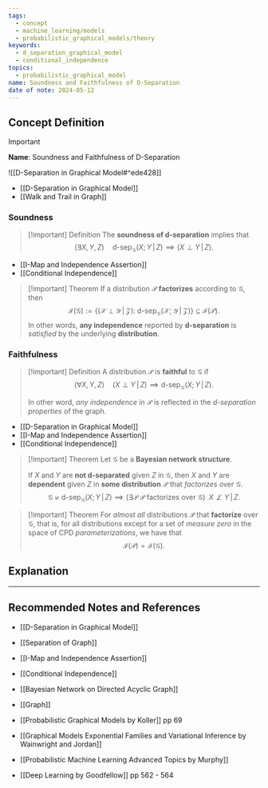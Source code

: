 ```yaml
---
tags:
  - concept
  - machine_learning/models
  - probabilistic_graphical_models/theory
keywords:
  - d_separation_graphical_model
  - conditional_independence
topics:
  - probabilistic_graphical_model
name: Soundness and Faithfulness of D-Separation
date of note: 2024-05-12
---
```


## Concept Definition

>[!important]
>**Name**: Soundness and Faithfulness of D-Separation

![[D-Separation in Graphical Model#^ede428]]

- [[D-Separation in Graphical Model]]
- [[Walk and Trail in Graph]]

### Soundness 

>[!important] Definition
>The **soundness of d-separation** implies that  $$ \left(\exists X, Y, Z\right) \quad \text{d-sep}_{\mathcal{G}}(X ; Y \,|\,Z) \implies  (X \perp Y \,|\,Z).$$

- [[I-Map and Independence Assertion]]
- [[Conditional Independence]]

>[!important] Theorem
>If a distribution $\mathcal{P}$ **factorizes** according to $\mathcal{G}$, then 
>$$
>\mathcal{I}(\mathcal{G}) := \left\{ (\mathcal{X} \perp \mathcal{Y} \,|\, \mathcal{Z}):\; \text{d-sep}_{\mathcal{G}}(\mathcal{X}; \mathcal{Y} \,|\, \mathcal{Z}) \right\} \subseteq \mathcal{I}(\mathcal{P}).
>$$
>In other words, **any independence** reported by **d-separation** is *satisfied* by the underlying **distribution**.

### Faithfulness 


>[!important] Definition
>A distribution $\mathcal{P}$ is **faithful** to $\mathcal{G}$ if $$\left(\forall X, Y, Z\right) \quad  (X \perp Y \,|\,Z) \implies \text{d-sep}_{\mathcal{G}}(X ; Y \,|\,Z).$$
>
>In other word, *any independence in* $\mathcal{P}$ is reflected in the *d-separation properties* of the graph.

- [[D-Separation in Graphical Model]]
- [[I-Map and Independence Assertion]]
- [[Conditional Independence]]


>[!important] Theorem
>Let $\mathcal{G}$ be a **Bayesian network structure**. 
>
>If $X$ and $Y$ are **not d-separated** given $Z$ in $\mathcal{G}$, then $X$ and $Y$ are **dependent** given $Z$ in **some distribution** $\mathcal{P}$ that *factorizes* over $\mathcal{G}$.
>$$
> \mathcal{G} \nvDash \text{d-sep}_{\mathcal{G}}(X ; Y \,|\,Z) \implies (\exists \mathcal{P} \; \mathcal{P} \text{ factorizes over }\mathcal{G})\;\; X \not\perp Y\,|\,Z.
>$$



>[!important] Theorem
>For *almost all* distributions $\mathcal{P}$ that **factorize** over $\mathcal{G}$, that is, for all distributions except for a set of *measure zero* in the space of CPD *parameterizations*, we have that $$\mathcal{I}(\mathcal{P}) = \mathcal{I}(\mathcal{G}).$$



## Explanation




-----------
##  Recommended Notes and References


- [[D-Separation in Graphical Model]]
- [[Separation of Graph]]
- [[I-Map and Independence Assertion]]
- [[Conditional Independence]]
- [[Bayesian Network on Directed Acyclic Graph]]


- [[Graph]]

- [[Probabilistic Graphical Models by Koller]] pp 69
- [[Graphical Models Exponential Families and Variational Inference by Wainwright and Jordan]]
- [[Probabilistic Machine Learning Advanced Topics by Murphy]]
- [[Deep Learning by Goodfellow]] pp 562 - 564